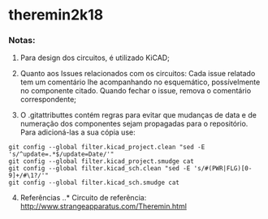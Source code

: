 # theremin2k18

### Notas:

   1. Para design dos circuitos, é utilizado KiCAD;

   2. Quanto aos Issues relacionados com os circuitos: Cada issue relatado tem um
comentário lhe acompanhando no esquemático, possívelmente no componente citado. Quando
fechar o issue, remova o comentário correspondente; 

   3. O .gitattributtes contém regras para evitar que mudanças de data e de numeração
      dos componentes sejam propagadas para o repositório. Para adicioná-las a sua
      cópia use:

```
git config --global filter.kicad_project.clean "sed -E 's/^update=.*$/update=Date/'"
git config --global filter.kicad_project.smudge cat
git config --global filter.kicad_sch.clean "sed -E 's/#(PWR|FLG)[0-9]+/#\1?/'"
git config --global filter.kicad_sch.smudge cat
```

   4. Referências
   ..* Circuito de referência: http://www.strangeapparatus.com/Theremin.html
